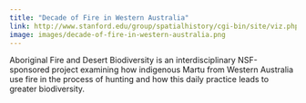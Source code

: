 ```yaml
---
title: "Decade of Fire in Western Australia"
link: http://www.stanford.edu/group/spatialhistory/cgi-bin/site/viz.php
image: images/decade-of-fire-in-western-australia.png
---
```

Aboriginal Fire and Desert Biodiversity is an interdisciplinary NSF-sponsored project examining how indigenous Martu from Western Australia use fire in the process of hunting and how this daily practice leads to greater biodiversity.
